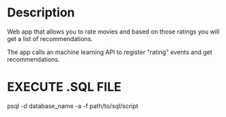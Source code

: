 # Description
Web app that allows you to rate movies and based on those ratings you will get a list of recommendations.

The app calls an machine learning API to register "rating" events and get recommendations.

# EXECUTE .SQL FILE
psql -d database_name -a -f path/to/sql/script
